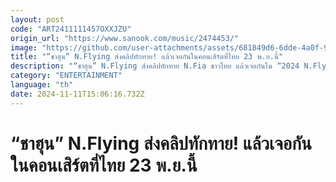 ```yaml
---
layout: post
code: "ART2411111457OXXJZU"
origin_url: "https://www.sanook.com/music/2474453/"
image: "https://github.com/user-attachments/assets/681849d6-6dde-4a0f-9119-9cde71dab01e"
title: "“ชาฮุน” N.Flying ส่งคลิปทักทาย! แล้วเจอกันในคอนเสิร์ตที่ไทย 23 พ.ย.นี้"
description: "“ชาฮุน” N.Flying ส่งคลิปทักทาย N.Fia ชาวไทย แล้วเจอกันใน “2024 N.Flying LIVE 'HIDE-OUT' in BANGKOK” สนุกแน่!"
category: "ENTERTAINMENT"
language: "th"
date: 2024-11-11T15:06:16.732Z
---
```


# “ชาฮุน” N.Flying ส่งคลิปทักทาย! แล้วเจอกันในคอนเสิร์ตที่ไทย 23 พ.ย.นี้